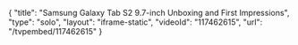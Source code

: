 {
    "title": "Samsung Galaxy Tab S2 9.7-inch Unboxing and First Impressions",
    "type": "solo",
    "layout": "iframe-static",
    "videoId": "117462615",
    "url": "\/tvpembed\/117462615"
}